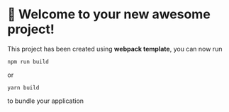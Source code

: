 # 🚀 Welcome to your new awesome project!

This project has been created using **webpack template**, you can now run

```
npm run build
```

or

```
yarn build
```

to bundle your application
